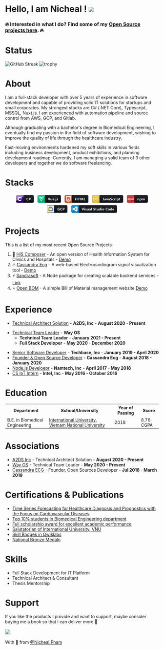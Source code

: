 # Hello, I am Nicheal ! <img src="https://raw.githubusercontent.com/MartinHeinz/MartinHeinz/master/wave.gif" height="21">

<h3>🔥 Interested in what I do? Find some of my <a href="#projects">Open Source projects here</a>. 🔥</h3>

# Status
![GitHub Streak](https://github-readme-streak-stats.herokuapp.com/?user=nichealpham&theme=algolia) ![trophy](https://github-profile-trophy.vercel.app/?username=nichealpham&title=Commit,Stars,Repositories,PullRequest,Followers&theme=darkhub)

# About

I am a full-stack developer with over 5 years of experience in software development and capable of providing solid IT solutions for startups and small corporates. My strongest stacks are C# (.NET Core), Typescript, MSSQL, Nuxt.js. I am experienced with automation pipeline and source control from AWS, GCP, and Gitlab.

Although graduating with a bachelor's degree in Biomedical Engineering, I eventually find my passion in the field of software development, wishing to improve the quality of life through the healthcare industry.

Fast-moving environments hardened my soft skills in various fields including business development, product exhibitions, and planning development roadmap. Currently, I am managing a solid team of 3 other developers and together we do software freelancing.

# Stacks
<p align="center" style="margin-top:20px">
  <img src="https://raw.githubusercontent.com/8bithemant/8bithemant/master/svg/dev/languages/csharp.svg"alt="Twitter" style="vertical-align:top; margin:4px" height="25px">
  <img src="https://raw.githubusercontent.com/8bithemant/8bithemant/master/svg/dev/frameworks/vue.svg" alt="Twitter" style="vertical-align:top; margin:4px" height="25px">
  <img src="https://raw.githubusercontent.com/8bithemant/8bithemant/master/svg/dev/languages/html.svg" alt="Twitter" style="vertical-align:top; margin:4px" height="25px">
  <img src="https://raw.githubusercontent.com/8bithemant/8bithemant/master/svg/dev/languages/js.svg" alt="Twitter" style="vertical-align:top; margin:4px" height="25px">
  <img src="https://raw.githubusercontent.com/8bithemant/8bithemant/master/svg/dev/services/npm.svg" alt="Twitter" style="vertical-align:top; margin:4px" height="25px">
  <img src="https://raw.githubusercontent.com/8bithemant/8bithemant/master/svg/dev/services/gcp.svg" alt="Twitter" style="vertical-align:top; margin:4px" height="25px">
  <img src="https://raw.githubusercontent.com/8bithemant/8bithemant/master/svg/dev/tools/visualstudio_code.svg" alt="Twitter" style="vertical-align:top; margin:4px" height="25px">
</p>

# Projects

This is a list of my most recent Open Source Projects

1. 🌈 [HIS Composer](https://github.com/nichealpham/his-composer) - An open version of Health Information System for Clinics and Hospitals - [Demo](http://118.69.43.145:1012/index)
2. 🔥 [Cassandra Ecg](https://github.com/nichealpham/cassandra-demo-app) - A web-based Electrocardiogram signal visualization tool - [Demo](https://ecg.gramme.io/#/)
3. ⚡️ [Sandrasoft](https://www.npmjs.com/package/sandrasoft) - A Node package for creating scalable backend services - [Link](https://www.npmjs.com/package/sandrasoft)
4. ⭐ [Open BOM](https://nichealpham.github.io/Open-Source-Projects/Bill-of-materials/#/) - A simple Bill of Material management website [Demo](https://nichealpham.github.io/Open-Source-Projects/Bill-of-materials/#/)

<!-- ![ViewCount](https://views.whatilearened.today/views/github/nichealpham/views.svg) -->

# Experience

- [Technical Architect Solution](https://a2ds.io/) - <b>A2DS, Inc</b> - <b> August 2020 - Present</b>
<ul>
  <li>
    <a href="http://hale-ai.com/">Technical Team Leader</a> - <b>Way OS</b>
    <ul>
      <li>
        <b>Technical Team Leader</b> - <b>January 2021 - Present</b>
      </li>
      <li>
        <b>Full Stack Developer</b> - <b>May 2020 - December 2020</b>
      </li>
    </ul>
  </li>
</ul>

- [Senior Software Developer](https://www.techbasevn.com/) - <b>Techbase, Inc</b> - <b> January 2019 - April 2020</b>
- [Founder & Open Source Developer](https://ecg.gramme.io/) - <b>Cassandra Ecg</b> - <b> August 2018 - January 2020</b>
- [Node.js Develoepr](https://ecg.gramme.io/) - <b>Namtech, Inc</b> - <b> April 2017 - May 2018</b>
- [CS IoT Intern](https://www.intel.vn/content/www/vn/vi/homepage.html) - <b>Intel, Inc</b> - <b> May 2016 - October 2016</b>

# Education

<table>
  <tr>
    <th>Department</th>
    <th>School/University</th>
    <th>Year of Passing</th>
    <th>Score</th>
  </tr>
  <tr>
    <td>B.E. in Biomedical Engineering</td>
    <td><a href="https://hcmiu.edu.vn/">International University, Vietnam National University</a></td>
    <td>2018</td>
    <td>8.76 CGPA</td>
  </tr>
 </table>
    


# Associations

- [A2DS Inc](https://a2ds.io) - Technical Architect Solution - <b>August 2020 - Present</b>
- [Way OS](https://way.vn) - Technical Team Leader - <b>May 2020 - Present</b>
- [Cassandra ECG](https://ecg.gramme.io/) - Founder, Open Sources Developer - <b>Jul 2018 - March 2019</b>

# Certifications & Publications

- [Time Series Forecasting for Healthcare Diagnosis and Prognostics with the Focus on Cardiovascular Diseases](https://www.researchgate.net/publication/320002542_Time_Series_Forecasting_for_Healthcare_Diagnosis_and_Prognostics_with_the_Focus_on_Cardiovascular_Diseases)
- [Top 10% students in Biomedical Engineering department](https://www.linkedin.com/in/nichealpham/)
- [Full scholarship award for excellent academic performance](https://www.linkedin.com/in/nichealpham/)
- [Salutatorian of International University, VNU](https://www.linkedin.com/in/nichealpham/)
- [Skill Badges in Qwiklabs](https://www.linkedin.com/in/nichealpham/)
- [National Bronze Medaln](https://www.linkedin.com/in/nichealpham/)

# Skills

- Full Stack Development for IT Platform
- Technical Architect & Consultant
- Thesis Mentorship

# Support

If you like the products I provide and want to support, maybe consider buying me a book so that I can deliver more 🙌
<br><br>
<a href="https://www.patreon.com/gramme"><img height="40" src="https://img.buymeacoffee.com/button-api/?text=Buy me a book&emoji=📖&slug=anirudhbelwadi&button_colour=FFDD00&font_colour=000000&font_family=Arial&outline_colour=000000&coffee_colour=ffffff"></a>

With 💙 from [@Nicheal Pham](https://github.com/nichealpham)
